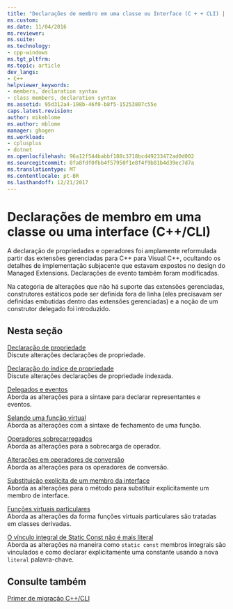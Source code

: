 ```yaml
---
title: "Declarações de membro em uma classe ou Interface (C + + CLI) | Microsoft Docs"
ms.custom: 
ms.date: 11/04/2016
ms.reviewer: 
ms.suite: 
ms.technology:
- cpp-windows
ms.tgt_pltfrm: 
ms.topic: article
dev_langs:
- C++
helpviewer_keywords:
- members, declaration syntax
- class members, declaration syntax
ms.assetid: 95d312a4-198b-46f0-b8f5-15253807c55e
caps.latest.revision: 
author: mikeblome
ms.author: mblome
manager: ghogen
ms.workload:
- cplusplus
- dotnet
ms.openlocfilehash: 96a12f544babbf188c3718bcd49233472ad0d002
ms.sourcegitcommit: 8fa8fdf0fbb4f57950f1e8f4f9b81b4d39ec7d7a
ms.translationtype: MT
ms.contentlocale: pt-BR
ms.lasthandoff: 12/21/2017
---
```

# <a name="member-declarations-within-a-class-or-interface-ccli"></a>Declarações de membro em uma classe ou uma interface (C++/CLI)
A declaração de propriedades e operadores foi amplamente reformulada partir das extensões gerenciadas para C++ para Visual C++, ocultando os detalhes de implementação subjacente que estavam expostos no design do Managed Extensions. Declarações de evento também foram modificadas.  
  
 Na categoria de alterações que não há suporte das extensões gerenciadas, construtores estáticos pode ser definida fora de linha (eles precisavam ser definidas embutidas dentro das extensões gerenciadas) e a noção de um construtor delegado foi introduzido.  
  
## <a name="in-this-section"></a>Nesta seção  
 [Declaração de propriedade](../dotnet/property-declaration.md)  
 Discute alterações declarações de propriedade.  
  
 [Declaração do índice de propriedade](../dotnet/property-index-declaration.md)  
 Discute alterações declarações de propriedade indexada.  
  
 [Delegados e eventos](../dotnet/delegates-and-events.md)  
 Aborda as alterações para a sintaxe para declarar representantes e eventos.  
  
 [Selando uma função virtual](../dotnet/sealing-a-virtual-function.md)  
 Aborda as alterações com a sintaxe de fechamento de uma função.  
  
 [Operadores sobrecarregados](../dotnet/overloaded-operators.md)  
 Aborda as alterações para a sobrecarga de operador.  
  
 [Alterações em operadores de conversão](../dotnet/changes-to-conversion-operators.md)  
 Aborda as alterações para os operadores de conversão.  
  
 [Substituição explícita de um membro da interface](../dotnet/explicit-override-of-an-interface-member.md)  
 Aborda as alterações para o método para substituir explicitamente um membro de interface.  
  
 [Funções virtuais particulares](../dotnet/private-virtual-functions.md)  
 Aborda as alterações da forma funções virtuais particulares são tratadas em classes derivadas.  
  
 [O vínculo integral de Static Const não é mais literal](../dotnet/static-const-int-linkage-is-no-longer-literal.md)  
 Aborda as alterações na maneira como `static const` membros integrais são vinculados e como declarar explicitamente uma constante usando a nova `literal` palavra-chave.  
  
## <a name="see-also"></a>Consulte também  
 [Primer de migração C++/CLI](../dotnet/cpp-cli-migration-primer.md)
